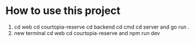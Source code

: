 # How to use this project
1. cd web cd courtopia-reserve cd backend cd cmd cd server and go run .
2. new terminal cd web cd courtopia-reserve and npm run dev

